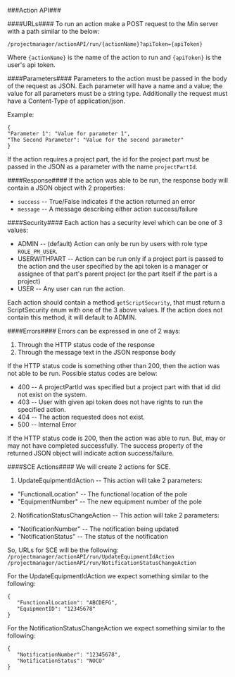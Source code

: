 ###Action API###

####URLs####
To run an action make a POST request to the Min server with a path similar to the below:

`/projectmanager/actionAPI/run/{actionName}?apiToken={apiToken}`

Where `{actionName}` is the name of the action to run and `{apiToken}` is the user's api token.

####Parameters####
Parameters to the action must be passed in the body of the request as JSON.
Each parameter will have a name and a value; the value for all parameters must be a string type.
Additionally the request must have a Content-Type of application/json.

Example:
```
{
"Parameter 1": "Value for parameter 1",
"The Second Parameter": "Value for the second parameter"
}
```

If the action requires a project part, the id for the project part must be
passed in the JSON as a parameter with the name `projectPartId`.

####Response####
If the action was able to be run, the response body will contain a JSON object with 2 properties:
- `success` -- True/False indicates if the action returned an error
- `message` -- A message describing either action success/failure


####Security####
Each action has a security level which can be one of 3 values:
- ADMIN -- (default) Action can only be run by users with role type `ROLE_PM_USER`. 
- USERWITHPART -- Action can be run only if a project part is passed to the action and the user specified by the api token is a manager or assignee of that part's parent project (or the part itself if the part is a project)
- USER -- Any user can run the action.

Each action should contain a method `getScriptSecurity`, that must return a ScriptSecurity enum with one of the 3 above values.  If the action does not contain this method, it will default to ADMIN.

####Errors####
Errors can be expressed in one of 2 ways:
1. Through the HTTP status code of the response
2. Through the message text in the JSON response body

If the HTTP status code is something other than 200, then the action was not able to be run.  Possible status codes are below:
- 400 -- A projectPartId was specified but a project part with that id did not exist on the system.
- 403 -- User with given api token does not have rights to run the specified action.
- 404 -- The action requested does not exist.
- 500 -- Internal Error

If the HTTP status code is 200, then the action was able to run.  But, may or may not have completed successfully.  The success property of the returned JSON object will indicate action success/failure.

####SCE Actions####
We will create 2 actions for SCE.
1. UpdateEquipmentIdAction -- This action will take 2 parameters:
- "FunctionalLocation" -- The functional location of the pole
- "EquipmentNumber" -- The new equipment number of the pole
2. NotificationStatusChangeAction -- This action will take 2 parameters:
- "NotificationNumber" -- The notification being updated
- "NotificationStatus" -- The status of the notification

So, URLs for SCE will be the following:
`
/projectmanager/actionAPI/run/UpdateEquipmentIdAction
/projectmanager/actionAPI/run/NotificationStatusChangeAction
`

For the UpdateEquipmentIdAction we expect something similar to the following:
```
{
   "FunctionalLocation": "ABCDEFG",
   "EquipmentID": "12345678"
}
```

For the NotificationStatusChangeAction we expect something similar to the following:
```
{
   "NotificationNumber": "12345678",
   "NotificationStatus": "NOCO"
}
```


